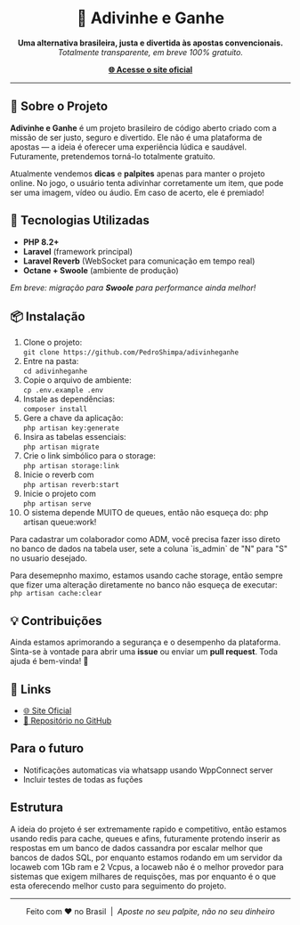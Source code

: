 <h1 align="center">🎯 Adivinhe e Ganhe</h1>

<p align="center">
  <b>Uma alternativa brasileira, justa e divertida às apostas convencionais.</b><br>
  <i>Totalmente transparente, em breve 100% gratuito.</i>
</p>

<p align="center">
  <a href="https://adivinheganhe.com.br" target="_blank"><strong>🌐 Acesse o site oficial</strong></a>
</p>

<hr>

<h2>📌 Sobre o Projeto</h2>

<p>
  <strong>Adivinhe e Ganhe</strong> é um projeto brasileiro de código aberto criado com a missão de ser justo, seguro e divertido.
  Ele não é uma plataforma de apostas — a ideia é oferecer uma experiência lúdica e saudável. Futuramente, pretendemos torná-lo totalmente gratuito.
</p>

<p>
  Atualmente vendemos <b>dicas</b> e <b>palpites</b> apenas para manter o projeto online. 
  No jogo, o usuário tenta adivinhar corretamente um item, que pode ser uma imagem, vídeo ou áudio. Em caso de acerto, ele é premiado!
</p>

<h2>🚀 Tecnologias Utilizadas</h2>

<ul>
  <li><b>PHP 8.2+</b></li>
  <li><b>Laravel</b> (framework principal)</li>
  <li><b>Laravel Reverb</b> (WebSocket para comunicação em tempo real)</li>
  <li><b>Octane + Swoole</b> (ambiente de produção)</li>
</ul>

<p><i>Em breve: migração para <b>Swoole</b> para performance ainda melhor!</i></p>

<h2>📦 Instalação</h2>

<ol>
  <li>Clone o projeto:<br><code>git clone https://github.com/PedroShimpa/adivinheganhe</code></li>
  <li>Entre na pasta:<br><code>cd adivinheganhe</code></li>
  <li>Copie o arquivo de ambiente:<br><code>cp .env.example .env</code></li>
  <li>Instale as dependências:<br><code>composer install</code></li>
  <li>Gere a chave da aplicação:<br><code>php artisan key:generate</code></li>
  <li>Insira as tabelas essenciais:<br><code>php artisan migrate</code></li> 
  <li>Crie o link simbólico para o storage:<br><code>php artisan storage:link</code></li>
  <li>Inicie o reverb com <br><code>php artisan reverb:start</code></li>
  <li>Inicie o projeto com <br><code>php artisan serve</code></li>
  <li>O sistema depende MUITO de queues, então não esqueça do: php artisan queue:work!</li>
</ol>
<p>
  Para cadastrar um colaborador como ADM, você precisa fazer isso direto no banco de dados na tabela user, sete a coluna `is_admin` de "N" para "S" no usuario desejado.
</p>
<p>
  Para desemepnho maximo, estamos usando cache storage, então sempre que fizer uma alteração diretamente no banco não esqueça de executar: <code>php artisan cache:clear</code>
</p>

<h2>💡 Contribuições</h2>

<p>
  Ainda estamos aprimorando a segurança e o desempenho da plataforma.<br>
  Sinta-se à vontade para abrir uma <b>issue</b> ou enviar um <b>pull request</b>. Toda ajuda é bem-vinda! 🙌
</p>

<h2>🔗 Links</h2>

<ul>
  <li><a href="https://adivinheganhe.com.br" target="_blank">🌐 Site Oficial</a></li>
  <li><a href="https://github.com/PedroShimpa/adivinheganhe" target="_blank">📁 Repositório no GitHub</a></li>
</ul>

<h2>Para o futuro</h2>

<ul>
  <li>Notificações automaticas via whatsapp usando WppConnect server</li>
  <li>Incluir testes de todas as fuções</li>
</ul>

<h2>Estrutura</h2>

<p>
 A ideia do projeto é ser extremamente rapido e competitivo, então estamos usando redis para cache, queues e afins, futuramente protendo inserir as respostas em um banco de dados cassandra por escalar melhor que bancos de dados SQL, por enquanto estamos rodando em um servidor da locaweb com 1Gb ram e 2 Vcpus, a locaweb não é o melhor provedor para sistemas que exigem milhares de requisções, mas por enquanto é o que esta oferecendo melhor custo para seguimento do projeto.
</p>
<hr>

<p align="center">
  Feito com ❤️ no Brasil &nbsp;|&nbsp; <i>Aposte no seu palpite, não no seu dinheiro</i>
</p>
